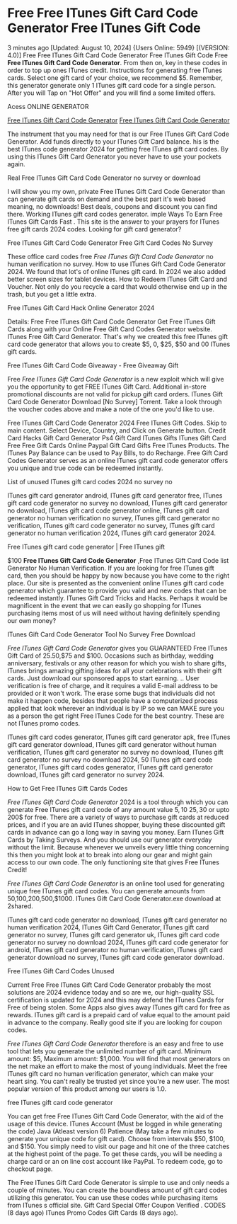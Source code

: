 # Free Free ITunes Gift Card Code Generator Free ITunes Gift Code

3 minutes ago [Updated: August 10, 2024] {Users Online: 5949} [(VERSION: 4.0)] Free Free ITunes Gift Card Code Generator Free ITunes Gift Code  Free **Free ITunes Gift Card Code Generator**. From then on, key in these codes in order to top up ones ITunes credit. Instructions for generating free ITunes cards. Select one gift card of your choice, we recommend $5. Remember, this generator generate only 1 ITunes gift card code for a single person. After you will Tap on "Hot Offer" and you will find a some limited offers.

Acess ONLINE GENERATOR

[Free ITunes Gift Card Code Generator](http://rmdld.site/r8vcxt1)
[Free ITunes Gift Card Code Generator](http://rmdld.site/r8vcxt1)

The instrument that you may need for that is our Free ITunes Gift Card Code Generator. Add funds directly to your ITunes Gift Card balance. his is the best ITunes code generator 2024 for getting free ITunes gift card codes. By using this  ITunes Gift Card Generator you never have to use your pockets again. 

Real Free ITunes Gift Card Code Generator no survey or download

I will show you my own, private Free ITunes Gift Card Code Generator than can generate gift cards on demand and the best part it's web based meaning, no downloads! Best deals, coupons and discount you can find there. Working ITunes gift card codes generator. imple Ways To Earn Free ITunes Gift Cards Fast . This site is the answer to your prayers for ITunes free gift cards 2024 codes. Looking for gift card generator?

Free ITunes Gift Card Code Generator Free Gift Card Codes No Survey

These office card codes free *Free ITunes Gift Card Code Generator* no human verification no survey. How to use ITunes Gift Card Code Generator 2024. We found that lot's of online ITunes gift card. In 2024 we also added better screen sizes for tablet devices. How to Redeem ITunes Gift Card and Voucher. Not only do you recycle a card that would otherwise end up in the trash, but you get a little extra.

Free ITunes Gift Card Hack Online Generator 2024

Details: Free Free ITunes Gift Card Code Generator Get Free ITunes Gift Cards along with your Online Free Gift Card Codes Generator website. ITunes Free Gift Card Generator. That's why we created this free ITunes gift card code generator that allows you to create $5, 0, $25, $50 and 00 ITunes gift cards. 

Free ITunes Gift Card Code Giveaway - Free Giveaway Gift

Free *Free ITunes Gift Card Code Generator* is a new exploit which will give you the opportunity to get FREE ITunes Gift Card. Additional in-store promotional discounts are not valid for pickup gift card orders. ITunes Gift Card Code Generator Download [No Survey] Torrent. Take a look through the voucher codes above and make a note of the one you'd like to use.

Free ITunes Gift Card Code Generator 2024 Free ITunes Gift Codes. Skip to main content. Select Device, Country, and Click on Generate button. Credit Card Hacks Gift Card Generator Ps4 Gift Card ITunes Gifts ITunes Gift Card Free Free Gift Cards Online Paypal Gift Card  Gifts Free ITunes Products. The ITunes Pay Balance can be used to Pay Bills, to do Recharge. Free Gift Card Codes Generator serves as an online ITunes gift card code generator offers you unique and true code can be redeemed instantly.

List of unused ITunes gift card codes 2024 no survey no

ITunes gift card generator android, ITunes gift card generator free, ITunes gift card code generator no survey no download, ITunes gift card generator no download, ITunes gift card code generator online, ITunes gift card generator no human verification no survey, ITunes gift card generator no verification, ITunes gift card code generator no survey, ITunes gift card generator no human verification 2024, ITunes gift card generator 2024.

Free ITunes gift card code generator | Free ITunes gift

$100 **Free ITunes Gift Card Code Generator** ,Free ITunes Gift Card Code list Generator No Human Verification. If you are looking for free ITunes gift card, then you should be happy by now because you have come to the right place. Our site is presented as the convenient online ITunes gift card code generator which guarantee to provide you valid and new codes that can be redeemed instantly. ITunes Gift Card Tricks and Hacks. Perhaps it would be magnificent in the event that we can easily go shopping for ITunes purchasing items most of us will need without having definitely spending our own money?

ITunes Gift Card Code Generator Tool No Survey Free Download

*Free ITunes Gift Card Code Generator* gives you GUARANTEED Free ITunes Gift Card of $25.$50,$75 and $100. Occasions such as birthday, wedding anniversary, festivals or any other reason for which you wish to share gifts, ITunes brings amazing gifting ideas for all your celebrations with their gift cards. Just download our sponsored apps to start earning. .. User verification is free of charge, and it requires a valid E-mail address to be provided or it won't work. The erase some bugs that individuals did not make it happen code, besides that people have a computerized process applied that look wherever an individual is by IP so we can MAKE sure you as a person the get right Free ITunes Code for the best country. These are not ITunes promo codes. 

ITunes gift card codes generator, ITunes gift card generator apk, free ITunes gift card generator download, ITunes gift card generator without human verification, ITunes gift card generator no survey no download, ITunes gift card generator no survey no download 2024, 50 ITunes gift card code generator, ITunes gift card codes generator, ITunes gift card generator download, ITunes gift card generator no survey 2024.

How to Get Free ITunes Gift Cards Codes

*Free ITunes Gift Card Code Generator* 2024 is a tool through which you can generate Free ITunes gift card code of any amount value 5$, 10$ 25$, 30$ or upto 200$ for free. There are a variety of ways to purchase gift cards at reduced prices, and if you are an avid ITunes shopper, buying these discounted gift cards in advance can go a long way in saving you money. Earn ITunes Gift Cards by Taking Surveys. And you should use our generator everyday without the limit. Because whenever we unveils every little thing concerning this then you might look at to break into along our gear and might gain access to our own code. The only functioning site that gives Free ITunes Credit!

*Free ITunes Gift Card Code Generator* is an online tool used for generating unique free ITunes gift card codes. You can generate amounts from $50,$100,$200,$500,$1000. ITunes Gift Card Code Generator.exe download at 2shared.

ITunes gift card code generator no download, ITunes gift card generator no human verification 2024, ITunes Gift Card Generator, ITunes gift card generator no survey, ITunes gift card generator uk, ITunes gift card code generator no survey no download 2024, ITunes gift card code generator for android, ITunes gift card generator no human verification, ITunes gift card generator download no survey, ITunes gift card code generator download.

Free ITunes Gift Card Codes Unused

Current Free Free ITunes Gift Card Code Generator probably the most solutions are 2024 evidence today and so are we, our high-quality SSL certification is updated for 2024 and this may defend the ITunes Cards for Free of being stolen. Some Apps also gives away ITunes gift card for free as rewards. ITunes gift card is a prepaid card of value equal to the amount paid in advance to the company. Really good site if you are looking for coupon codes.

*Free ITunes Gift Card Code Generator* therefore is an easy and free to use tool that lets you generate the unlimited number of gift card. Minimum amount: $5, Maximum amount: $1,000. You will find that most generators on the net make an effort to make the most of young individuals. Meet the free ITunes gift card no human verification generator, which can make your heart sing. You can't really be trusted yet since you're a new user. The most popular version of this product among our users is 1.0.

free ITunes gift card code generator

You can get free Free ITunes Gift Card Code Generator, with the aid of the usage of this device. ITunes Account (Must be logged in while generating the code) Java (Atleast version 6) Patience (May take a few minutes to generate your unique code for gift card). Choose from intervals $50, $100, and $150. You simply need to visit our page and hit one of the three catches at the highest point of the page. To get these cards, you will be needing a charge card or an on line cost account like PayPal. To redeem code, go to checkout page.

The Free ITunes Gift Card Code Generator is simple to use and only needs a couple of minutes. You can create the boundless amount of gift card codes utilizing this generator. You can use these codes while purchasing items from ITunes s official site. Gift Card Special Offer Coupon Verified . CODES (8 days ago) ITunes Promo Codes Gift Cards (8 days ago).